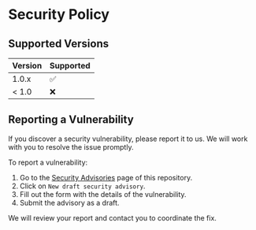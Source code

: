 # Security Policy

## Supported Versions

| Version | Supported          |
| ------- | ------------------ |
| 1.0.x   | :white_check_mark: |
| < 1.0   | :x:                |

## Reporting a Vulnerability

If you discover a security vulnerability, please report it to us. We will work with you to resolve the issue promptly.

To report a vulnerability:

1. Go to the [Security Advisories](https://github.com/yogendra-singh-rathore/Auto-Bounty-Pro/security/advisories) page of this repository.
2. Click on `New draft security advisory`.
3. Fill out the form with the details of the vulnerability.
4. Submit the advisory as a draft.

We will review your report and contact you to coordinate the fix.
